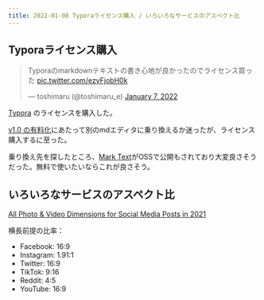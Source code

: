 ```yaml
---
title: 2022-01-08 Typoraライセンス購入 / いろいろなサービスのアスペクト比
---
```


## Typoraライセンス購入

<blockquote class="twitter-tweet"><p lang="ja" dir="ltr">Typoraのmarkdownテキストの書き心地が良かったのでライセンス買った <a href="https://t.co/ezyFjobH0k">pic.twitter.com/ezyFjobH0k</a></p>&mdash; toshimaru (@toshimaru_e) <a href="https://twitter.com/toshimaru_e/status/1479382198331781124?ref_src=twsrc%5Etfw">January 7, 2022</a></blockquote> <script async src="https://platform.twitter.com/widgets.js" charset="utf-8"></script>

[Typora](https://typora.io/) のライセンスを購入した。

[v1.0 の有料化](https://support.typora.io/What's-New-1.0/)にあたって別のmdエディタに乗り換えるか迷ったが、ライセンス購入するに至った。

乗り換え先を探したところ、[Mark Text](https://marktext.app/)がOSSで公開もされており大変良さそうだった。無料で使いたいならこれが良さそう。

## いろいろなサービスのアスペクト比

[All Photo & Video Dimensions for Social Media Posts in 2021](https://www.kapwing.com/resources/the-best-photo-and-video-sizes-for-social-media-and-how-to-change-them/)

横長前提の比率：

- Facebook: 16:9
- Instagram: 1.91:1
- Twitter: 16:9
- TikTok: 9:16
- Reddit: 4:5
- YouTube: 16:9
